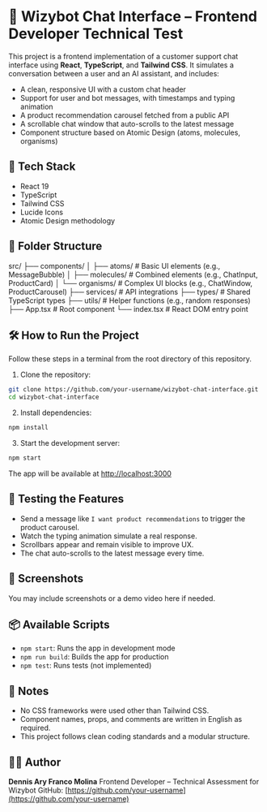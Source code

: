 # 🧠 Wizybot Chat Interface – Frontend Developer Technical Test

This project is a frontend implementation of a customer support chat interface using **React**, **TypeScript**, and **Tailwind CSS**. It simulates a conversation between a user and an AI assistant, and includes:

* A clean, responsive UI with a custom chat header
* Support for user and bot messages, with timestamps and typing animation
* A product recommendation carousel fetched from a public API
* A scrollable chat window that auto-scrolls to the latest message
* Component structure based on Atomic Design (atoms, molecules, organisms)

## 🚀 Tech Stack

* React 19
* TypeScript
* Tailwind CSS
* Lucide Icons
* Atomic Design methodology

## 📁 Folder Structure

src/
├── components/
│   ├── atoms/            # Basic UI elements (e.g., MessageBubble)
│   ├── molecules/        # Combined elements (e.g., ChatInput, ProductCard)
│   └── organisms/        # Complex UI blocks (e.g., ChatWindow, ProductCarousel)
├── services/             # API integrations
├── types/                # Shared TypeScript types
├── utils/                # Helper functions (e.g., random responses)
├── App.tsx               # Root component
└── index.tsx             # React DOM entry point

## 🛠️ How to Run the Project

Follow these steps in a terminal from the root directory of this repository.

1. Clone the repository:

```bash
git clone https://github.com/your-username/wizybot-chat-interface.git
cd wizybot-chat-interface
```

2. Install dependencies:

```bash
npm install
```

3. Start the development server:

```bash
npm start
```

The app will be available at [http://localhost:3000](http://localhost:3000)

## 🧪 Testing the Features

* Send a message like `I want product recommendations` to trigger the product carousel.
* Watch the typing animation simulate a real response.
* Scrollbars appear and remain visible to improve UX.
* The chat auto-scrolls to the latest message every time.

## 📸 Screenshots

You may include screenshots or a demo video here if needed.

## 📦 Available Scripts

* `npm start`: Runs the app in development mode
* `npm run build`: Builds the app for production
* `npm test`: Runs tests (not implemented)

## 📌 Notes

* No CSS frameworks were used other than Tailwind CSS.
* Component names, props, and comments are written in English as required.
* This project follows clean coding standards and a modular structure.

## 👨‍💻 Author

**Dennis Ary Franco Molina**
Frontend Developer – Technical Assessment for Wizybot
GitHub: [https://github.com/your-username](https://github.com/your-username)

